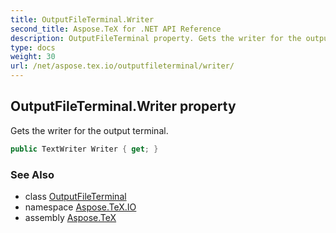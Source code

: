 ```yaml
---
title: OutputFileTerminal.Writer
second_title: Aspose.TeX for .NET API Reference
description: OutputFileTerminal property. Gets the writer for the output terminal
type: docs
weight: 30
url: /net/aspose.tex.io/outputfileterminal/writer/
---
```

## OutputFileTerminal.Writer property

Gets the writer for the output terminal.

```csharp
public TextWriter Writer { get; }
```

### See Also

* class [OutputFileTerminal](../)
* namespace [Aspose.TeX.IO](../../outputfileterminal/)
* assembly [Aspose.TeX](../../../)


